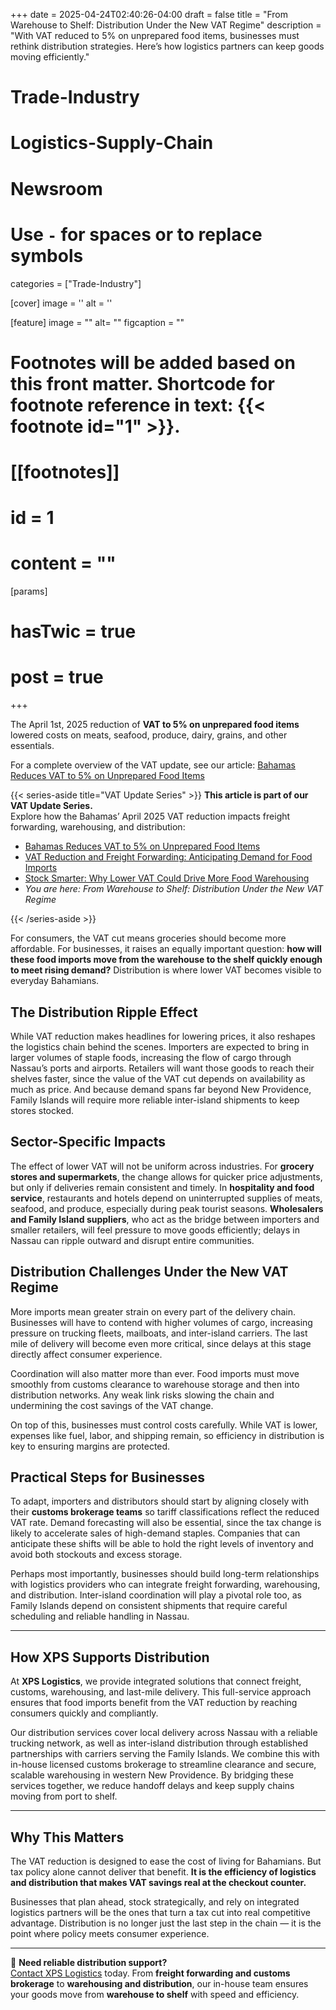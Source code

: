 +++
date = 2025-04-24T02:40:26-04:00
draft = false
title = "From Warehouse to Shelf: Distribution Under the New VAT Regime"
description = "With VAT reduced to 5% on unprepared food items, businesses must rethink distribution strategies. Here’s how logistics partners can keep goods moving efficiently."

# Trade-Industry
# Logistics-Supply-Chain
# Newsroom

# Use `-` for spaces or to replace symbols
categories = ["Trade-Industry"]

[cover]
  image = ''
  alt = ''


[feature]
  image = ""
  alt= ""
  figcaption = ""

# Footnotes will be added based on this front matter. Shortcode for footnote reference in text: {{< footnote id="1" >}}.

# [[footnotes]]
#   id = 1
#   content = ""


[params]
#  hasTwic = true
#  post = true

+++

The April 1st, 2025 reduction of **VAT to 5% on unprepared food items** lowered costs on meats, seafood, produce, dairy, grains, and other essentials.  

For a complete overview of the VAT update, see our article: [Bahamas Reduces VAT to 5% on Unprepared Food Items](/articles/2025-04-01-bahamas-vat-reduction-5-percent/)

{{< series-aside title="VAT Update Series" >}}
**This article is part of our VAT Update Series.**  
Explore how the Bahamas’ April 2025 VAT reduction impacts freight forwarding, warehousing, and distribution:  
- [Bahamas Reduces VAT to 5% on Unprepared Food Items](/articles/2025-04-01-bahamas-vat-reduction-5-percent/)  
- [VAT Reduction and Freight Forwarding: Anticipating Demand for Food Imports](/articles/2025-04-10-vat-reduction-freight-forwarding-food-imports/)  
- [Stock Smarter: Why Lower VAT Could Drive More Food Warehousing](/articles/2025-04-17-stock-smarter-lower-vat-food-warehousing/)  
- *You are here: From Warehouse to Shelf: Distribution Under the New VAT Regime* 

{{< /series-aside >}}

For consumers, the VAT cut means groceries should become more affordable. For businesses, it raises an equally important question: **how will these food imports move from the warehouse to the shelf quickly enough to meet rising demand?** Distribution is where lower VAT becomes visible to everyday Bahamians.

## The Distribution Ripple Effect

While VAT reduction makes headlines for lowering prices, it also reshapes the logistics chain behind the scenes. Importers are expected to bring in larger volumes of staple foods, increasing the flow of cargo through Nassau’s ports and airports. Retailers will want those goods to reach their shelves faster, since the value of the VAT cut depends on availability as much as price. And because demand spans far beyond New Providence, Family Islands will require more reliable inter-island shipments to keep stores stocked.

## Sector-Specific Impacts

The effect of lower VAT will not be uniform across industries. For **grocery stores and supermarkets**, the change allows for quicker price adjustments, but only if deliveries remain consistent and timely. In **hospitality and food service**, restaurants and hotels depend on uninterrupted supplies of meats, seafood, and produce, especially during peak tourist seasons. **Wholesalers and Family Island suppliers**, who act as the bridge between importers and smaller retailers, will feel pressure to move goods efficiently; delays in Nassau can ripple outward and disrupt entire communities.

## Distribution Challenges Under the New VAT Regime

More imports mean greater strain on every part of the delivery chain. Businesses will have to contend with higher volumes of cargo, increasing pressure on trucking fleets, mailboats, and inter-island carriers. The last mile of delivery will become even more critical, since delays at this stage directly affect consumer experience.  

Coordination will also matter more than ever. Food imports must move smoothly from customs clearance to warehouse storage and then into distribution networks. Any weak link risks slowing the chain and undermining the cost savings of the VAT change. 

On top of this, businesses must control costs carefully. While VAT is lower, expenses like fuel, labor, and shipping remain, so efficiency in distribution is key to ensuring margins are protected.

## Practical Steps for Businesses

To adapt, importers and distributors should start by aligning closely with their **customs brokerage teams** so tariff classifications reflect the reduced VAT rate. Demand forecasting will also be essential, since the tax change is likely to accelerate sales of high-demand staples. Companies that can anticipate these shifts will be able to hold the right levels of inventory and avoid both stockouts and excess storage.  

Perhaps most importantly, businesses should build long-term relationships with logistics providers who can integrate freight forwarding, warehousing, and distribution. Inter-island coordination will play a pivotal role too, as Family Islands depend on consistent shipments that require careful scheduling and reliable handling in Nassau.

---

## How XPS Supports Distribution

At **XPS Logistics**, we provide integrated solutions that connect freight, customs, warehousing, and last-mile delivery. This full-service approach ensures that food imports benefit from the VAT reduction by reaching consumers quickly and compliantly.  

Our distribution services cover local delivery across Nassau with a reliable trucking network, as well as inter-island distribution through established partnerships with carriers serving the Family Islands. We combine this with in-house licensed customs brokerage to streamline clearance and secure, scalable warehousing in western New Providence. By bridging these services together, we reduce handoff delays and keep supply chains moving from port to shelf.

---

## Why This Matters

The VAT reduction is designed to ease the cost of living for Bahamians. But tax policy alone cannot deliver that benefit. **It is the efficiency of logistics and distribution that makes VAT savings real at the checkout counter.**  

Businesses that plan ahead, stock strategically, and rely on integrated logistics partners will be the ones that turn a tax cut into real competitive advantage. Distribution is no longer just the last step in the chain — it is the point where policy meets consumer experience.

---

📌 **Need reliable distribution support?**  
[Contact XPS Logistics](#) today. From **freight forwarding and customs brokerage** to **warehousing and distribution**, our in-house team ensures your goods move from **warehouse to shelf** with speed and efficiency.